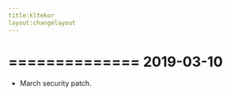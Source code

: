 ```yaml
---
title:kltekor
layout:changelayout
---
```


==============
  2019-03-10
==============
* March security patch.